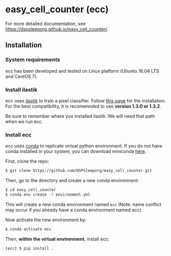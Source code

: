 # easy_cell_counter (ecc)

For more detailed documentation, see https://dspsleeporg.github.io/easy_cell_counter/.

## Installation
### System requirements
ecc has been developed and tested on Linux platform (Ubuntu 16.04 LTS and CentOS 7).

### Install ilastik
ecc uses [ilastik](https://www.ilastik.org/) to train a pixel classifier. Follow [this page](https://www.ilastik.org/documentation/basics/installation) for the installation. For the best compatibility, it is recomennded to use **version 1.3.0 or 1.3.2**.

Be sure to remember where you installed ilastik. We will need that path when we run ecc.

### Install ecc
ecc uses [conda](https://docs.conda.io/projects/conda/en/latest/index.html) to replicate virtual python environment. If you do not have conda installed in your system, you can download miniconda [here](https://docs.conda.io/en/latest/miniconda.html).

First, clone the repo:
```bash
$ git clone https://github.com/DSPsleeporg/easy_cell_counter.git
```

Then, go to the directory and create a new conda environment:

```bash
$ cd easy_cell_counter
$ conda env create -f environment.yml
```

This will create a new conda environment named `ecc` (Note: name conflict may occur if you already have a conda environment named ecc).

Now activate the new environment by:
```bash
$ conda activate ecc
```

Then, **within the virtual environment**, install ecc:
```bash
(ecc) $ pip install .
```


